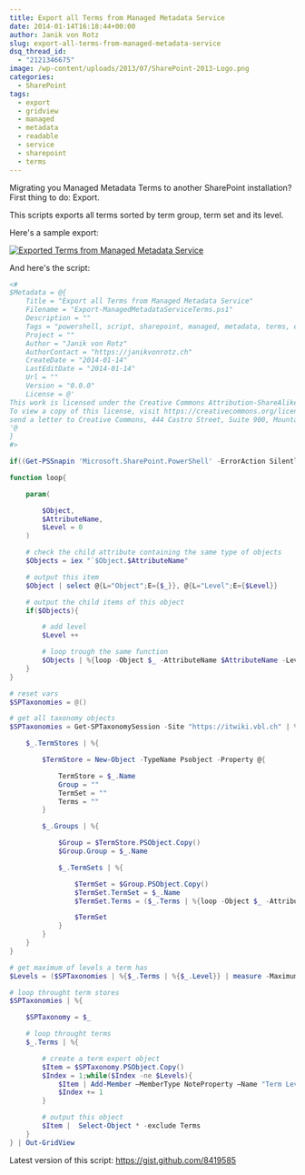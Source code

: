```yaml
---
title: Export all Terms from Managed Metadata Service
date: 2014-01-14T16:18:44+00:00
author: Janik von Rotz
slug: export-all-terms-from-managed-metadata-service
dsq_thread_id:
  - "2121346675"
image: /wp-content/uploads/2013/07/SharePoint-2013-Logo.png
categories:
  - SharePoint
tags:
  - export
  - gridview
  - managed
  - metadata
  - readable
  - service
  - sharepoint
  - terms
---
```

Migrating you Managed Metadata Terms to another SharePoint installation? First thing to do: Export.

This scripts exports all terms sorted by term group, term set and its level.

<!--more-->

Here's a sample export:

[![Exported Terms from Managed Metadata Service](/wp-content/uploads/2014/01/Exported-Terms-from-Managed-Metadata-Service.jpg)](/wp-content/uploads/2014/01/Exported-Terms-from-Managed-Metadata-Service.jpg)

And here's the script:

```powershell
<#
$Metadata = @{
	Title = "Export all Terms from Managed Metadata Service"
	Filename = "Export-ManagedMetadataServiceTerms.ps1"
	Description = ""
	Tags = "powershell, script, sharepoint, managed, metadata, terms, export"
	Project = ""
	Author = "Janik von Rotz"
	AuthorContact = "https://janikvonrotz.ch"
	CreateDate = "2014-01-14"
	LastEditDate = "2014-01-14"
	Url = ""
	Version = "0.0.0"
	License = @'
This work is licensed under the Creative Commons Attribution-ShareAlike 3.0 Switzerland License.
To view a copy of this license, visit https://creativecommons.org/licenses/by-sa/3.0/ch/ or
send a letter to Creative Commons, 444 Castro Street, Suite 900, Mountain View, California, 94041, USA.
'@
}
#>

if((Get-PSSnapin 'Microsoft.SharePoint.PowerShell' -ErrorAction SilentlyContinue) -eq $null){Add-PSSnapin 'Microsoft.SharePoint.PowerShell'}

function loop{

    param(

        $Object,
        $AttributeName,
        $Level = 0
    )

    # check the child attribute containing the same type of objects
    $Objects = iex "`$Object.$AttributeName"

    # output this item
    $Object | select @{L="Object";E={$_}}, @{L="Level";E={$Level}}

    # output the child items of this object
    if($Objects){

        # add level
        $Level ++

        # loop trough the same function
        $Objects | %{loop -Object $_ -AttributeName $AttributeName -Level $Level}
    }
}

# reset vars
$SPTaxonomies = @()

# get all taxonomy objects
$SPTaxonomies = Get-SPTaxonomySession -Site "https://itwiki.vbl.ch" | %{

    $_.TermStores | %{

        $TermStore = New-Object -TypeName Psobject -Property @{

            TermStore = $_.Name
            Group = ""
            TermSet = ""
            Terms = ""
        }

        $_.Groups | %{

            $Group = $TermStore.PSObject.Copy()
            $Group.Group = $_.Name

            $_.TermSets | %{

                $TermSet = $Group.PSObject.Copy()
                $TermSet.TermSet = $_.Name
                $TermSet.Terms = ($_.Terms | %{loop -Object $_ -AttributeName "Terms" -Level 1})

                $TermSet
            }
        }
    }
}

# get maximum of levels a term has
$Levels = ($SPTaxonomies | %{$_.Terms | %{$_.Level}} | measure -Maximum).Maximum + 1

# loop throught term stores
$SPTaxonomies | %{

    $SPTaxonomy = $_

    # loop throught terms
    $_.Terms | %{

        # create a term export object
        $Item = $SPTaxonomy.PSObject.Copy()
        $Index = 1;while($Index -ne $Levels){
            $Item | Add-Member –MemberType NoteProperty –Name "Term Level $Index" –Value $(if($_.Level -eq $Index){$_.Object.Name}else{""})
            $Index += 1
        }

        # output this object
        $Item |  Select-Object * -exclude Terms
    }
} | Out-GridView
```

Latest version of this script: <a href="https://gist.github.com/8419585" target="_blank">https://gist.github.com/8419585</a>